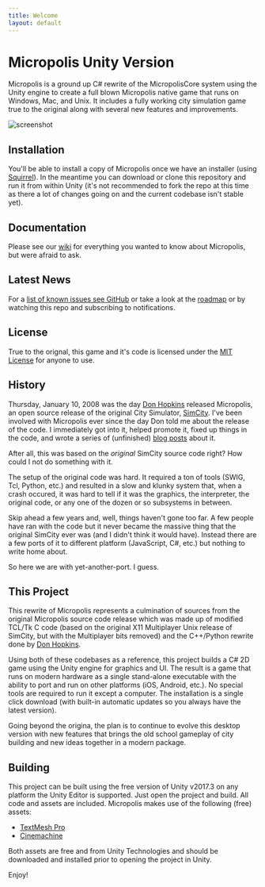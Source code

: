 ```yaml
---
title: Welcome
layout: default
---
```


# Micropolis Unity Version

Micropolis is a ground up C# rewrite of the MicropolisCore system using the Unity engine to create a full blown Micropolis native game that runs on Windows, Mac, and Unix. It includes a fully working city simulation game true to the original along with several new features and improvements.

![screenshot](https://raw.githubusercontent.com/bsimser/Micropolis/blob/gh-pages/images/micropolis.png)

## Installation

You'll be able to install a copy of Micropolis once we have an installer (using [Squirrel](https://github.com/Squirrel/Squirrel.Windows)). In the meantime you can download or clone this repository and run it from within Unity (it's not recommended to fork the repo at this time as there a lot of changes going on and the current codebase isn't stable yet).

## Documentation

Please see our [wiki](https://github.com/bsimser/Micropolis/wiki) for everything you wanted to know about Micropolis, but were afraid to ask.

## Latest News

For a [list of known issues see GitHub](https://github.com/bsimser/Micropolis/issues) or take a look at the [roadmap](https://github.com/bsimser/Micropolis/wiki/Roadmap) or by watching this repo and subscribing to notifications.

## License

True to the orignal, this game and it's code is licensed under the [MIT License](https://opensource.org/licenses/MIT) for anyone to use. 

## History

Thursday, January 10, 2008 was the day [Don Hopkins](https://github.com/SimHacker) released Micropolis, an open source release of the original City Simulator, [SimCity](https://en.wikipedia.org/wiki/SimCity). I've been involved with Micropolis ever since the day Don told me about the release of the code. I immediately got into it, helped promote it, fixed up things in the code, and wrote a series of (unfinished) [blog posts](https://weblogs.asp.net/bsimser/building-a-city-the-series) about it.

After all, this was based on the *original* SimCity source code right? How could I not do something with it.

The setup of the original code was hard. It required a ton of tools (SWIG, Tcl, Python, etc.) and resulted in a slow and klunky system that, when a crash occured, it was hard to tell if it was the graphics, the interpreter, the original code, or any one of the dozen or so subsystems in between.

Skip ahead a few years and, well, things haven't gone too far. A few people have ran with the code but it never became the massive thing that the original SimCity ever was (and I didn't think it would have). Instead there are a few ports of it to different platform (JavaScript, C#, etc.) but nothing to write home about.

So here we are with yet-another-port. I guess.

## This Project

This rewrite of Micropolis represents a culmination of sources from the original Micropolis source code release which was made up of modified TCL/Tk C code (based on the original X11 Multiplayer Unix release of SimCity, but with the Multiplayer bits removed) and the C++/Python rewrite done by [Don Hopkins](https://github.com/SimHacker). 

Using both of these codebases as a reference, this project builds a C# 2D game using the Unity engine for graphics and UI. The result is a game that runs on modern hardware as a single stand-alone executable with the ability to port and run on other platforms (iOS, Android, etc.). No special tools are required to run it except a computer. The installation is a single click download (with built-in automatic updates so you always have the latest version).

Going beyond the origina, the plan is to continue to evolve this desktop version with new features that brings the old school gameplay of city building and new ideas together in a modern package.

## Building

This project can be built using the free version of Unity v2017.3 on any platform the Unity Editor is supported. Just open the project and build. All code and assets are included. Micropolis makes use of the following (free) assets:
* [TextMesh Pro](https://assetstore.unity.com/packages/essentials/beta-projects/textmesh-pro-84126)
* [Cinemachine](https://assetstore.unity.com/packages/essentials/cinemachine-79898)

Both assets are free and from Unity Technologies and should be downloaded and installed prior to opening the project in Unity.

Enjoy!
